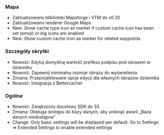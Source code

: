 ### Mapa
- Zaktualizowano bliblioteki Mapsforge i VTM do v0.20
- Zaktualizowano renderer Google Maps
- New: Show cache type icon as marker if custom cache icon has been set (emoji) or big icons are enabled
- New: Show custom cache icon as marker for related waypoints

### Szczegóły skrytki
- Nowość: Edytuj domyślną wartość prefiksu podpisu pod obrazem w dzienniku
- Nowość: Zapewnij minimalny rozmiar obrazu do wyświetlenia
- Zmiana: Przeprojektowane opcje edycji dla własnych obrazów dziennika
- Nowość: Integracja z Bettercacher

### Ogólne
- Nowość: Zwiększony docelowy SDK do 33
- Zmiana: Obsługa dostępu do bazy danych, aby uniknąć awarii „Baza danych niedostępna”
- Change: Only basic settings will be displayed per default. Go to Settings => Extended Settings to enable extended settings
